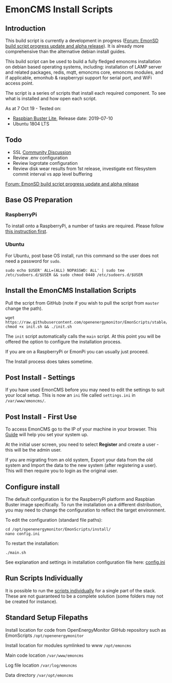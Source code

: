 # EmonCMS Install Scripts

## Introduction

This build script is currently a development in progress ([Forum: EmonSD build script progress update and alpha release](https://community.openenergymonitor.org/t/emonsd-build-script-progress-update-and-alpha-release/11222)). It is already more comprehensive than the alternative debian install guides.

This build script can be used to build a fully fledged emoncms installation on debian based operating systems, including: installation of LAMP server and related packages, redis, mqtt, emoncms core, emoncms modules, and if applicable, emonhub & raspberrypi support for serial port, and WiFi access point.

The script is a series of scripts that install each required component. To see what is installed and how open each script.

As at 7 Oct 19 - Tested on:

- [Raspbian Buster Lite](https://www.raspberrypi.org/downloads/raspbian/), Release date: 2019-07-10
- Ubuntu 1804 LTS

## Todo

- SSL [Community Discussion](https://community.openenergymonitor.org/t/emonsd-next-steps-filesystem-logrotate/10693/188)
- Review .env configuration
- Review logrotate configuration
- Review disk wear results from 1st release, investigate ext filesystem commit interval vs app level buffering

[Forum: EmonSD build script progress update and alpha release](https://community.openenergymonitor.org/t/emonsd-build-script-progress-update-and-alpha-release/11222)

## Base OS Preparation

### RaspberryPi

To install onto a RaspberryPi, a number of tasks are required. Please follow [this instruction first](https://github.com/openenergymonitor/EmonScripts/blob/stable/install/rpi-install.md).

### Ubuntu

For Ubuntu, post base OS install, run this command so the user does not need a password for `sudo`.

```shell
sudo echo $USER' ALL=(ALL) NOPASSWD: ALL' | sudo tee /etc/sudoers.d/$USER && sudo chmod 0440 /etc/sudoers.d/$USER
```

## Install the EmonCMS Installation Scripts

Pull the script from GitHub (note if you wish to pull the script from `master` change the path).

```shell
wget https://raw.githubusercontent.com/openenergymonitor/EmonScripts/stable/install/init.sh
chmod +x init.sh && ./init.sh
```

The `init` script automatically calls the `main` script. At this point you will be offered the option to configure the installation process.

If you are on a RaspberryPi or EmonPi you can usually just proceed.

The Install process does takes sometime.

## Post Install - Settings

If you have used EmonCMS before you may need to edit the settings to suit your local setup. This is now an `ini` file called `settings.ini` in `/var/www/emoncms/`.

## Post Install - First Use

To access EmonCMS go to the IP of your machine in your browser.  This [Guide](https://guide.openenergymonitor.org/setup/connect/) will help you set your system up.

At the initial user screen, you need to select **Register** and create a user - this will be the admin user.

If you are migrating from an old system, Export your data from the old system and Import the data to the new system (after registering a user). This will then require you to login as the original user.

## Configure install

The default configuration is for the RaspberryPi platform and Raspbian Buster image specifically. To run the installation on a different distribution, you may need to change the configuration to reflect the target environment.

To edit the configuration (standard file paths):

```shell
cd /opt/openenergymonitor/EmonScripts/install/
nano config.ini
```

To restart the installation:

```shell
./main.sh
```

See explanation and settings in installation configuration file here: [config.ini](https://github.com/openenergymonitor/EmonScripts/blob/stable/install/config.ini)

## Run Scripts Individually

It is possible to run the [scripts individually](https://github.com/openenergymonitor/EmonScripts/blob/stable/install/install-scripts.md) for a single part of the stack. These are not guaranteed to be a complete solution (some folders may not be created for instance).

## Standard Setup Filepaths

Install location for code from OpenEnergyMonitor GitHub repository such as EmonScripts `/opt/openenergymonitor`

Install location for modules symlinked to www `/opt/emoncms`

Main code location `/var/www/emoncms`

Log file location `/var/log/emoncms`

Data directory `/var/opt/emoncms`
